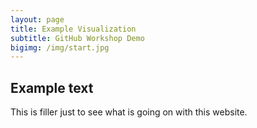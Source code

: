 ```yaml
---
layout: page
title: Example Visualization
subtitle: GitHub Workshop Demo
bigimg: /img/start.jpg
---
```


## Example text

This is filler just to see what is going on with this website.
